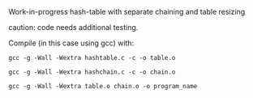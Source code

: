 Work-in-progress hash-table with separate chaining and table resizing

caution: code needs additional testing.

Compile (in this case using gcc) with:

    gcc -g -Wall -Wextra hashtable.c -c -o table.o

    gcc -g -Wall -Wextra hashchain.c -c -o chain.o

    gcc -g -Wall -Wextra table.o chain.o -o program_name
